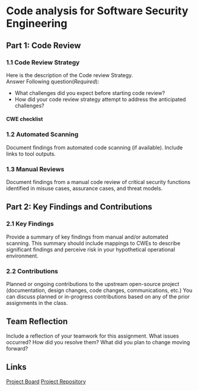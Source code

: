 # Code analysis for Software Security Engineering
## Part 1: Code Review
### 1.1 Code Review Strategy
Here is the description of the Code review Strategy. <br>
Answer Following question(*Required*):
- What challenges did you expect before starting code review?
- How did your code review strategy attempt to address the anticipated challenges?
#### CWE checklist
### 1.2 Automated Scanning
Document findings from automated code scanning (if available). Include links to tool outputs.

### 1.3 Manual Reviews

Document findings from a manual code review of critical security functions identified in misuse cases, assurance cases, and threat models.




## Part 2: Key Findings and Contributions
### 2.1 Key Findings
Provide a summary of key findings from manual and/or automated scanning. This summary should include mappings to CWEs to describe significant findings and perceive risk in your hypothetical operational environment.
### 2.2 Contributions
Planned or ongoing contributions to the upstream open-source project (documentation, design changes, code changes, communications, etc.) You can discuss planned or in-progress contributions based on any of the prior assignments in the class.

## Team Reflection
Include a reflection of your teamwork for this assignment. What issues occurred? How did you resolve them? What did you plan to change moving forward?
## Links
[Project Board]()
[Project Repository]()